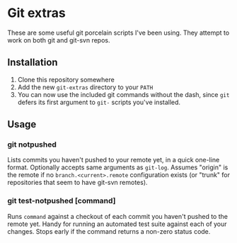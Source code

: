 # Git extras

These are some useful git porcelain scripts I've been using. They attempt to
work on both git and git-svn repos.


## Installation

1. Clone this repository somewhere
2. Add the new `git-extras` directory to your `PATH`
3. You can now use the included git commands without the dash, since `git`
   defers its first argument to `git-` scripts you've installed.


## Usage

### git notpushed

Lists commits you haven't pushed to your remote yet, in a quick one-line
format. Optionally accepts same arguments as `git-log`. Assumes "origin" is
the remote if no `branch.<current>.remote` configuration exists (or "trunk"
for repositories that seem to have git-svn remotes).

### git test-notpushed [command]

Runs `command` against a checkout of each commit you haven't pushed to the
remote yet. Handy for running an automated test suite against each of your
changes. Stops early if the command returns a non-zero status code.
